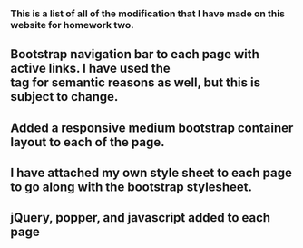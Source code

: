 ### This is a list of all of the modification that I have made on this website for homework two.

## Bootstrap navigation bar to each page with active links. I have used the <nav> tag for semantic reasons as well, but this is subject to change.
## Added a responsive medium bootstrap container layout to each of the page.
## I have attached my own style sheet to each page to go along with the bootstrap stylesheet.
## jQuery, popper, and javascript added to each page